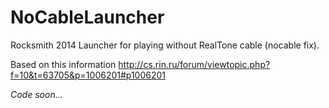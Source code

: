 # NoCableLauncher
Rocksmith 2014 Launcher for playing without RealTone cable (nocable fix).

Based on this information http://cs.rin.ru/forum/viewtopic.php?f=10&t=63705&p=1006201#p1006201

*Code soon...*
